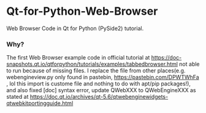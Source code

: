 # Qt-for-Python-Web-Browser
Web Browser Code in Qt for Python (PySide2) tutorial.

### Why?
The first Web Browser example code in official tutorial at https://doc-snapshots.qt.io/qtforpython/tutorials/examples/tabbedbrowser.html not able to run because of missing files. I replace the file from other places(e.g. webengineview.py only found in pastebin, https://pastebin.com/DPWTWhFa , lol this import is custome file and nothing to do with apt/pip packages!), and also fixed [doc] syntax error, update QWebXXX to QWebEngineXXX as stated at https://doc.qt.io/archives/qt-5.6/qtwebenginewidgets-qtwebkitportingguide.html 
